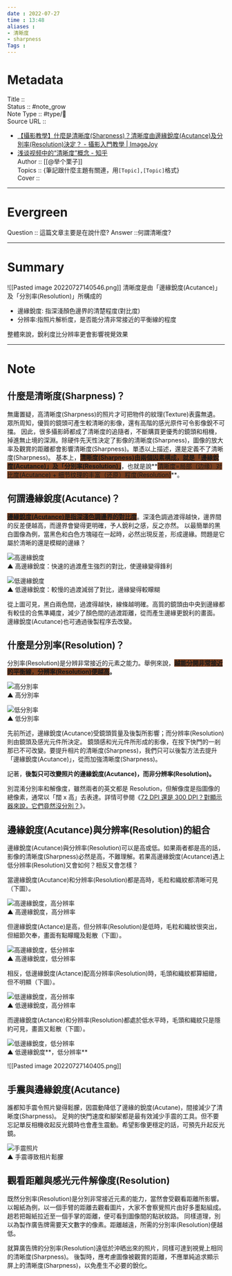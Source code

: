```yaml
---
date : 2022-07-27
time : 13:48
aliases :
- 清晰度
- sharpness
Tags : 
---
```

# Metadata
Title :: <br>
Status :: #note_grow <br>
Note Type :: #type/📰<br>
Source URL :: 
- [【攝影教學】什麼是清晰度(Sharpness)？清晰度由邊緣銳度(Acutance)及分別率(Resolution)決定？ - 攝影入門教學 | ImageJoy](https://www.imagejoy.com/article/713)
- [浅谈视频中的“清晰度”概念 - 知乎](https://zhuanlan.zhihu.com/p/476780601)<br>
Author :: [[@举个栗子]]<br>
Topics :: {筆記跟什麼主題有關連，用`[Topic],[Topic]`格式}<br>
Cover ::

---
# Evergreen
Question :: 這篇文章主要是在說什麼?
Answer ::何謂清晰度?

---

# Summary

![[Pasted image 20220727140546.png]]
清晰度是由「邊緣銳度(Acutance)」及「分別率(Resolution)」所構成的
- 邊緣銳度: 指深淺顏色邊界的清楚程度(對比度)
- 分辨率:指照片解析度，是否能分清非常接近的平衡線的程度

整體來說，銳利度比分辨率更會影響視覺效果

---

# Note

## 什麼是清晰度(Sharpness)？

無庸置疑，高清晰度(Sharpness)的照片才可把物件的紋理(Texture)表露無遺。眾所周知，優質的鏡頭可產生較清晰的影像，還有高階的感光原件可令影像銳不可擋。 因此，很多攝影師都成了清晰度的追隨者，不斷購買更優秀的鏡頭和相機，掉進無止境的深淵。除硬件先天性決定了影像的清晰度(Sharpness)，圖像的放大率及觀賞的距離都會影響清晰度(Sharpness)。單憑以上描述，還是定義不了清晰度(Sharpness)。 基本上，**<span style="background:#7a3f1f">清晰度(Sharpness)由兩個因素構成，就是「邊緣銳度(Acutance)」及「分別率(Resolution)」</span>**，也就是說**<span style="background:#7a3f1f">清晰度=局部（边缘）对比度(Acutance) + 细节纹理的丰富（还原）程度(Resolution)</span>**。
  

## 何謂邊緣銳度(Acutance)？

**<span style="background:#7a3f1f">邊緣銳度(Acutance)是指深淺色調邊界的對比度</span>**。深淺色調過渡得越快，邊界間的反差便越高，而邊界會變得更明確，予人銳利之感，反之亦然。 以最簡單的黑白圖像為例，當黑色和白色方塊碰在一起時，必然出現反差，形成邊緣。問題是它屬於清晰的還是模糊的邊緣？  
  
![高邊緣銳度](https://www.imagejoy.com/images/articles8/713-photography-what-is-sharpness-01.jpg)  
▲ 高邊緣銳度：快速的過渡產生強烈的對比，使邊緣變得鋒利  
  
![低邊緣銳度](https://www.imagejoy.com/images/articles8/713-photography-what-is-sharpness-02.jpg)  
▲ 低邊緣銳度：較慢的過渡減弱了對比，邊緣變得較矇糊  
  
從上圖可見，黑白兩色間，過渡得越快，線條越明確。高質的鏡頭由中央到邊緣都有較佳的合焦準繩度，減少了顏色間的過渡距離，從而產生邊緣更銳利的畫面。 邊緣銳度(Acutance)也可通過後製程序去改變。  
  

## 什麼是分別率(Resolution)？

分別率(Resolution)是分辨非常接近的元素之能力。舉例來說，**<span style="background:#7a3f1f">越能分開非常接近的平衡線，分辨率(Resolution)便越高</span>。**  
  
![高分別率](https://www.imagejoy.com/images/articles8/713-photography-what-is-sharpness-03.jpg)  
▲ 高分別率  
  
![低分別率](https://www.imagejoy.com/images/articles8/713-photography-what-is-sharpness-04.jpg)  
▲ 低分別率  
  
先前所述，邊緣銳度(Acutance)受鏡頭質量及後製所影響；而分辨率(Resolution)則由鏡頭及感光元件所決定。 鏡頭感和光元件所形成的影像，在按下快門的一剎那已不可改變。要提升相片的清晰度(Sharpness)，我們只可以後製方法去提升「邊緣銳度(Acutance)」，從而加強清晰度(Sharpness)。  
  
記著，<b>後製只可改變照片的邊緣銳度(Acutance)，而非分辨率(Resolution)。</b>  
  
別混淆分別率和解像度，雖然兩者的英文都是 Resolution，但解像度是指圖像的總像素，通常以「闊 x 高」去表達。詳情可參閱《[72 DPI 還是 300 DPI？對顯示器來說，它們竟然沒分別？](https://www.imagejoy.com/article/700)》。  
  

## 邊緣銳度(Acutance)與分辨率(Resolution)的組合

邊緣銳度(Acutance)與分辨率(Resolution)可以是高或低。如果兩者都是高的話，影像的清晰度(Sharpness)必然是高，不難理解。若果高邊緣銳度(Acutance)遇上低分辨率(Resolution)又會如何？相反又會怎樣？  
  
當邊緣銳度(Acutance)和分辨率(Resolution)都是高時，毛粒和織紋都清晰可見（下圖）。  
  
![高邊緣銳度，高分辨率](https://www.imagejoy.com/images/articles8/713-photography-what-is-sharpness-05.jpg)  
▲ 高邊緣銳度，高分辨率  
  
但邊緣銳度(Actance)是高，但分辨率(Resolution)是低時，毛粒和織紋很突出，但細節欠奉，畫面有點矇矓及鬆散（下圖）。  
  
![高邊緣銳度，低分辨率](https://www.imagejoy.com/images/articles8/713-photography-what-is-sharpness-06.jpg)  
▲ 高邊緣銳度，低分辨率  
  
相反，低邊緣銳度(Actance)配高分辨率(Resolution)時，毛頭和織紋都算細緻，但不明顯（下圖）。  
  
![低邊緣銳度，高分辨率](https://www.imagejoy.com/images/articles8/713-photography-what-is-sharpness-07.jpg)  
▲ 低邊緣銳度，高分辨率  
  
而邊緣銳度(Actance)和分辨率(Resolution)都處於低水平時，毛頭和織紋只是隱約可見，畫面又鬆散（下圖）。  
  
![低邊緣銳度，低分辨率](https://www.imagejoy.com/images/articles8/713-photography-what-is-sharpness-08.jpg)  
▲ 低邊緣銳度**，低分辨率**  

  ![[Pasted image 20220727140405.png]]


## 手震與邊緣銳度(Acutance)

誰都知手震令照片變得鬆朦，因震動降低了邊緣的銳度(Acutane)，間接減少了清晰度(Sharpness)。 足夠的快門速度和腳架都是最有效減少手震的工具。但不要忘記單反相機收起反光鏡時也會產生震動。希望影像更穩定的話，可預先升起反光鏡。  
  
![手震照片](https://www.imagejoy.com/images/articles8/713-photography-what-is-sharpness-09.jpg)  
▲ 手震導致相片鬆朦  
  

## 觀看距離與感光元件解像度(Resolution)

既然分別率(Resolution)是分別非常接近元素的能力，當然會受觀看距離所影響。 以報紙為例，以一個手臂的距離去觀看圖片，大家不會察覺照片由好多墨點組成。趟若把報紙拉近至一個手掌的距離，便可看到圖像間的點狀紋路。 同樣道理，別以為製作廣告牌需要天文數字的像素。距離越遠，所需的分別率(Resolution)便越低。  
  
就算廣告牌的分別率(Resolution)遠低於沖晒出來的照片，同樣可達到視覺上相同的清晰度(Sharpness)。 後製時，應考慮圖像被觀賞的距離，不應單純追求顯示屏上的清晰度(Sharpness)，以免產生不必要的銳化。